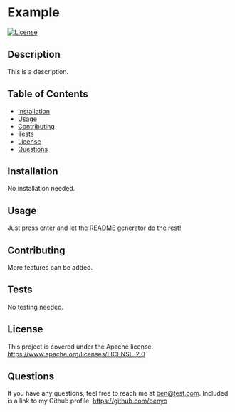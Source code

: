 # Example
  [![License](https://img.shields.io/badge/License-Apache_2.0-blue.svg)](https://opensource.org/licenses/Apache-2.0)

  ## Description
  
  This is a description.
  
  ## Table of Contents
  
  - [Installation](#installation)
  - [Usage](#usage)
  - [Contributing](#contributing)
  - [Tests](#tests)
  - [License](#license)
  - [Questions](#questions)
  
  ## Installation
  
  No installation needed.
  
  ## Usage
  
  Just press enter and let the README generator do the rest!
  
  ## Contributing
  
  More features can be added.
  
  ## Tests
  
  No testing needed.

  ## License
  
  This project is covered under the Apache license.
  https://www.apache.org/licenses/LICENSE-2.0
  
  ## Questions
  
  If you have any questions, feel free to reach me at ben@test.com. 
  Included is a link to my Github profile: https://github.com/benyo
